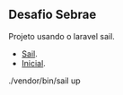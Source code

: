 ## Desafio Sebrae

Projeto usando o laravel sail.
- [Sail](https://laravel.com/docs/9.x/sail).
- [Inicial](https://laravel.com/docs/9.x/installation#your-first-laravel-project).


./vendor/bin/sail up

